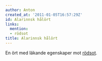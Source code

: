 ```yaml
---
author: Anton
created_at: '2011-01-05T16:57:29Z'
id: Alarinnsk hålört
links:
  mention:
  - rödsot
title: Alarinnsk hålört
---
```


En ört med läkande egenskaper mot [rödsot].

  [rödsot]: rödsot
